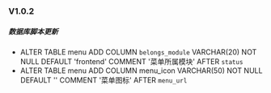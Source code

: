 ### V1.0.2
##### 数据库脚本更新
* ALTER TABLE menu ADD COLUMN `belongs_module` VARCHAR(20) NOT NULL DEFAULT 'frontend' COMMENT '菜单所属模块' AFTER `status`
* ALTER TABLE menu ADD COLUMN menu_icon VARCHAR(50) NOT NULL DEFAULT '' COMMENT '菜单图标' AFTER `menu_url`
